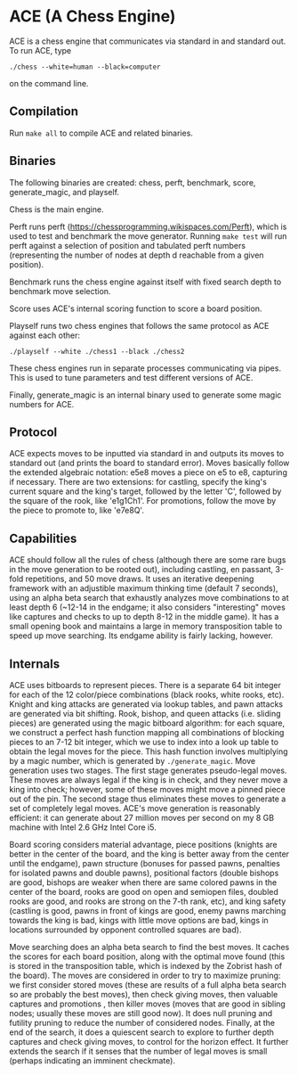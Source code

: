 # ACE (A Chess Engine)
ACE is a chess engine that communicates via standard in and standard out. To run ACE, type

`./chess --white=human --black=computer`

on the command line.

## Compilation
Run `make all` to compile ACE and related binaries.

## Binaries
The following binaries are created: chess, perft, benchmark, score, generate_magic, and playself.

Chess is the main engine.

Perft runs perft (https://chessprogramming.wikispaces.com/Perft), which is used to test and benchmark the move generator. Running
`make test` will run perft against a selection of position and tabulated perft numbers (representing the number of nodes at depth d
reachable from a given position).

Benchmark runs the chess engine against itself with fixed search depth to benchmark move selection.

Score uses ACE's internal scoring function to score a board position.

Playself runs two chess engines that follows the same protocol as ACE against each other:

`./playself --white ./chess1 --black ./chess2`

These chess engines run in separate processes communicating via pipes. This is used to tune parameters and test different versions of ACE.

Finally, generate_magic is an internal binary used to generate some magic numbers for ACE.

## Protocol
ACE expects moves to be inputted via standard in and outputs its moves to standard out (and prints the board to standard error).
Moves basically follow the extended algebraic notation: e5e8 moves a piece on e5 to e8, capturing if necessary.
There are two extensions: for castling, specify the king's current square and the king's target, followed by the letter 'C', followed by
the square of the rook, like 'e1g1Ch1'. For promotions, follow the move by the piece to promote to, like 'e7e8Q'.

## Capabilities
ACE should follow all the rules of chess (although there are some rare bugs in the move generation to be rooted out),
including castling, en passant, 3-fold repetitions, and 50 move draws.
It uses an iterative deepening framework with an adjustible maximum thinking time (default 7 seconds),
using an alpha beta search that exhaustly analyzes move combinations to at least depth 6
(~12-14 in the endgame; it also considers "interesting" moves like captures and checks to up to depth 8-12 in the middle game).
It has a small opening book and maintains a large in memory transposition table to speed up move searching.
Its endgame ability is fairly lacking, however.

## Internals
ACE uses bitboards to represent pieces.
There is a separate 64 bit integer for each of the 12 color/piece combinations (black rooks, white rooks, etc).
Knight and king attacks are generated via lookup tables,
and pawn attacks are generated via bit shifting.
Rook, bishop, and queen attacks (i.e. sliding pieces) are generated using the magic bitboard algorithm:
for each square,
we construct a perfect hash function mapping all combinations of blocking pieces to an 7-12 bit integer,
which we use to index into a look up table to obtain the legal moves for the piece.
This hash function involves multiplying by a magic number, which is generated by `./generate_magic`.
Move generation uses two stages.
The first stage generates pseudo-legal moves.
These moves are always legal if the king is in check,
and they never move a king into check;
however, some of these moves might move a pinned piece out of the pin.
The second stage thus eliminates these moves to generate a set of completely legal moves.
ACE's move generation is reasonably efficient:
it can generate about 27 million moves per second on my 8 GB machine with Intel 2.6 GHz Intel Core i5.

Board scoring considers material advantage, piece positions (knights are better in the center of the board,
and the king is better away from the center until the endgame), pawn structure (bonuses for passed pawns, penalties for isolated pawns
and double pawns), positional factors (double bishops are good,
bishops are weaker when there are same colored pawns in the center of the board,
rooks are good on open and semiopen files, doubled rooks are good, and rooks are strong on the 7-th rank, etc),
and king safety (castling is good, pawns in front of kings are good, enemy pawns marching towards the king is bad,
kings with little move options are bad, kings in locations surrounded by opponent controlled squares are bad).

Move searching does an alpha beta search to find the best moves. It caches the scores for each board position, along
with the optimal move found (this is stored in the transposition table, which is indexed by the Zobrist hash of the board).
The moves are considered in order to try to maximize pruning:
we first consider stored moves (these are results of a full alpha beta search so are probably the best moves),
then check giving moves,
then valuable captures and promotions ,
then killer moves (moves that are good in sibling nodes; usually these moves are still good now).
It does null pruning and futility pruning to reduce the number of considered nodes.
Finally, at the end of the search, it does a quiescent search to explore to further depth captures and check giving moves,
to control for the horizon effect.
It further extends the search if it senses that the number of legal moves is small (perhaps indicating an imminent checkmate).
